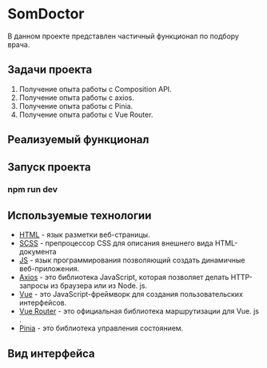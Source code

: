 # SomDoctor

В данном проекте представлен частичный функционал по подбору врача.

## Задачи проекта

1. Получение опыта работы с Composition API.
2. Получение опыта работы с axios.
3. Получение опыта работы с Pinia.
4. Получение опыта работы с Vue Router.

## Реализуемый функционал

## Запуск проекта

### npm run dev

## Используемые технологии

- [HTML](https://developer.mozilla.org/ru/docs/Learn/Getting_started_with_the_web/HTML_basics) - язык разметки веб-страницы.
- [SCSS](https://sass-scss.ru/) - препроцессор CSS для описания внешнего вида HTML-документа
- [JS](https://developer.mozilla.org/ru/docs/Learn/JavaScript/First_steps/What_is_JavaScript) - язык программирования позволяющий создать динамичные веб-приложения.
- [Axios](https://axios-http.com/docs/intro) - это библиотека JavaScript, которая позволяет делать HTTP-запросы из браузера или из Node. js.
- [Vue](https://vuejs.org/) - это JavaScript-фреймворк для создания пользовательских интерфейсов.
- [Vue Router](https://v3.router.vuejs.org/ru/) - это официальная библиотека маршрутизации для Vue. js .
- [Pinia](https://pinia.vuejs.org/) - это библиотека управления состоянием.

## Вид интерфейса
